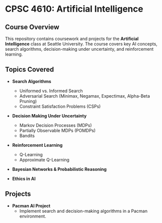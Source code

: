 # CPSC 4610: Artificial Intelligence

## Course Overview
This repository contains coursework and projects for the **Artificial Intelligence** class at Seattle University. The course covers key AI concepts, search algorithms, decision-making under uncertainty, and reinforcement learning.

## Topics Covered
- **Search Algorithms**  
  - Uniformed vs. Informed Search  
  - Adversarial Search (Minimax, Negamax, Expectimax, Alpha-Beta Pruning)  
  - Constraint Satisfaction Problems (CSPs)  

- **Decision Making Under Uncertainty**  
  - Markov Decision Processes (MDPs)  
  - Partially Observable MDPs (POMDPs)  
  - Bandits  

- **Reinforcement Learning**  
  - Q-Learning  
  - Approximate Q-Learning  

- **Bayesian Networks & Probabilistic Reasoning**  

- **Ethics in AI**  

## Projects
- **Pacman AI Project**
  - Implement search and decision-making algorithms in a Pacman environment.
